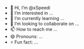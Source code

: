 - 👋 Hi, I’m @xSpeedi
- 👀 I’m interested in ...
- 🌱 I’m currently learning ...
- 💞️ I’m looking to collaborate on ...
- 📫 How to reach me ...
- 😄 Pronouns: ...
- ⚡ Fun fact: ...

<!---
xSpeedi/xSpeedi is a ✨ special ✨ repository because its `README.md` (this file) appears on your GitHub profile.
You can click the Preview link to take a look at your changes.
--->
